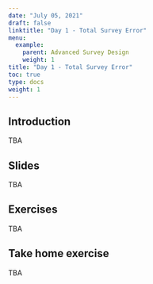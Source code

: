 ```yaml
---
date: "July 05, 2021"
draft: false
linktitle: "Day 1 - Total Survey Error"
menu:
  example:
    parent: Advanced Survey Design
    weight: 1
title: "Day 1 - Total Survey Error"
toc: true
type: docs
weight: 1
---
```


## Introduction

TBA

## Slides

TBA

## Exercises

TBA

## Take home exercise

TBA